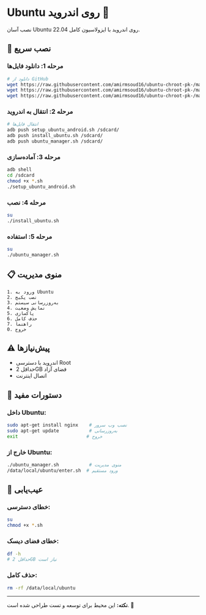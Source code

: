 # Ubuntu روی اندروید 🐧

نصب آسان Ubuntu 22.04 روی اندروید با ایزولاسیون کامل.

## 🚀 نصب سریع

### مرحله 1: دانلود فایل‌ها
```bash
# دانلود از GitHub
wget https://raw.githubusercontent.com/amirmsoud16/ubuntu-chroot-pk-/main/setup_ubuntu_android.sh
wget https://raw.githubusercontent.com/amirmsoud16/ubuntu-chroot-pk-/main/install_ubuntu.sh
wget https://raw.githubusercontent.com/amirmsoud16/ubuntu-chroot-pk-/main/ubuntu_manager.sh
```

### مرحله 2: انتقال به اندروید
```bash
# انتقال فایل‌ها
adb push setup_ubuntu_android.sh /sdcard/
adb push install_ubuntu.sh /sdcard/
adb push ubuntu_manager.sh /sdcard/
```

### مرحله 3: آماده‌سازی
```bash
adb shell
cd /sdcard
chmod +x *.sh
./setup_ubuntu_android.sh
```

### مرحله 4: نصب
```bash
su
./install_ubuntu.sh
```

### مرحله 5: استفاده
```bash
su
./ubuntu_manager.sh
```

## 📋 منوی مدیریت

```
1. ورود به Ubuntu
2. نصب پکیج
3. به‌روزرسانی سیستم
4. نمایش وضعیت
5. پاکسازی
6. حذف کامل
7. راهنما
0. خروج
```

## ⚠️ پیش‌نیازها

- اندروید با دسترسی Root
- حداقل 2GB فضای آزاد
- اتصال اینترنت

## 🔧 دستورات مفید

### داخل Ubuntu:
```bash
sudo apt-get install nginx    # نصب وب سرور
sudo apt-get update           # به‌روزرسانی
exit                         # خروج
```

### خارج از Ubuntu:
```bash
./ubuntu_manager.sh           # منوی مدیریت
/data/local/ubuntu/enter.sh  # ورود مستقیم
```

## 🐛 عیب‌یابی

### خطای دسترسی:
```bash
su
chmod +x *.sh
```

### خطای فضای دیسک:
```bash
df -h
# حداقل 2GB نیاز است
```

### حذف کامل:
```bash
rm -rf /data/local/ubuntu
```

---

**نکته:** این محیط برای توسعه و تست طراحی شده است. 🎉 